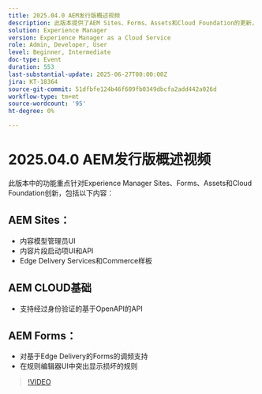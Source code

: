 ```yaml
---
title: 2025.04.0 AEM发行版概述视频
description: 此版本提供了AEM Sites、Forms、Assets和Cloud Foundation的更新，包括新的UI、Edge Delivery支持和OpenAPI身份验证。
solution: Experience Manager
version: Experience Manager as a Cloud Service
role: Admin, Developer, User
level: Beginner, Intermediate
doc-type: Event
duration: 553
last-substantial-update: 2025-06-27T00:00:00Z
jira: KT-18364
source-git-commit: 51dfbfe124b46f609fb0349dbcfa2add442a026d
workflow-type: tm+mt
source-wordcount: '95'
ht-degree: 0%

---
```



# 2025.04.0 AEM发行版概述视频

此版本中的功能重点针对Experience Manager Sites、Forms、Assets和Cloud Foundation创新，包括以下内容：

## AEM Sites：

* 内容模型管理员UI
* 内容片段启动项UI和API
* Edge Delivery Services&#x200B;和Commerce样板

## AEM CLOUD基础

* 支持经过身份验证的基于OpenAPI的API

## AEM Forms：

* 对基于Edge Delivery的Forms的调频支持
* 在规则编辑器UI中突出显示损坏的规则

>[!VIDEO](https://video.tv.adobe.com/v/3464012/?learn=on&enablevpops&captions=chi_hans)
